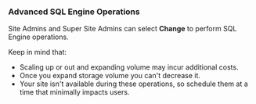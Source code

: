 ### Advanced SQL Engine Operations

Site Admins and Super Site Admins can select **Change** to perform SQL Engine operations.

Keep in mind that:

- Scaling up or out and expanding volume may incur additional costs.
- Once you expand storage volume you can't decrease it.
- Your site isn't available during these operations, so schedule them at a time that minimally impacts users.